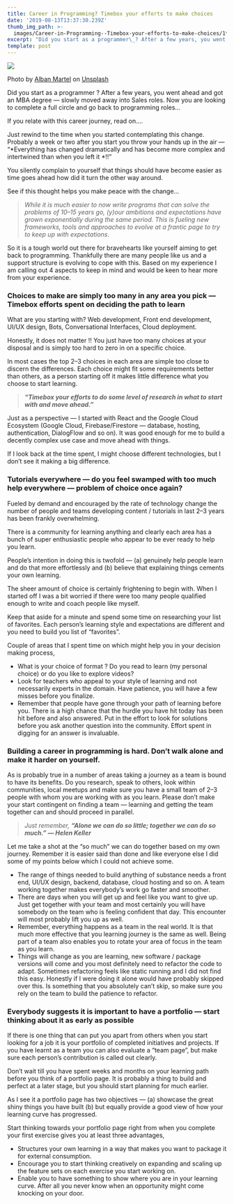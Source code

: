 ```yaml
---
title: Career in Programming? Timebox your efforts to make choices
date: '2019-08-13T13:37:30.239Z'
thumb_img_path: >-
  images/Career-in-Programming--Timebox-your-efforts-to-make-choices/1*U0l8OFnbBaotGLBN-7e04w.jpeg
excerpt: "Did you start as a programmer\_? After a few years, you went ahead and got an MBA degree — slowly moved away into Sales roles. Now you are…"
template: post
---
```

![](/images/Career-in-Programming--Timebox-your-efforts-to-make-choices/1*U0l8OFnbBaotGLBN-7e04w.jpeg)

<figcaption>Photo by <a href="https://unsplash.com/@albanmartel?utm_source=unsplash&amp;utm_medium=referral&amp;utm_content=creditCopyText" data-href="https://unsplash.com/@albanmartel?utm_source=unsplash&amp;utm_medium=referral&amp;utm_content=creditCopyText" class="markup--anchor markup--figure-anchor" rel="noopener" target="_blank">Alban Martel</a> on&nbsp;<a href="https://unsplash.com/@albanmartel?utm_source=unsplash&amp;utm_medium=referral&amp;utm_content=creditCopyText" data-href="https://unsplash.com/@albanmartel?utm_source=unsplash&amp;utm_medium=referral&amp;utm_content=creditCopyText" class="markup--anchor markup--figure-anchor" rel="noopener" target="_blank">Unsplash</a></figcaption>

Did you start as a programmer ? After a few years, you went ahead and got an MBA degree — slowly moved away into Sales roles. Now you are looking to complete a full circle and go back to programming roles…

If you relate with this career journey, read on….

Just rewind to the time when you started contemplating this change. Probably a week or two after you start you throw your hands up in the air — “*Everything has changed dramatically and has become more complex and intertwined than when you left it *!!”

You silently complain to yourself that things should have become easier as time goes ahead how did it turn the other way around.

See if this thought helps you make peace with the change…

> *While it is much easier to now write programs that can solve the problems of 10–15 years go, (y)our ambitions and expectations have grown exponentially during the same period. This is fueling new frameworks, tools and approaches to evolve at a frantic page to try to keep up with expectations.*

So it is a tough world out there for bravehearts like yourself aiming to get back to programming. Thankfully there are many people like us and a support structure is evolving to cope with this. Based on my experience I am calling out 4 aspects to keep in mind and would be keen to hear more from your experience.

### Choices to make are simply too many in any area you pick — Timebox efforts spent on deciding the path to learn

What are you starting with? Web development, Front end development, UI/UX design, Bots, Conversational Interfaces, Cloud deployment.

Honestly, it does not matter !! You just have too many choices at your disposal and is simply too hard to zero in on a specific choice.

In most cases the top 2–3 choices in each area are simple too close to discern the differences. Each choice might fit some requirements better than others, as a person starting off it makes little difference what you choose to start learning.

> ***“Timebox your efforts to do some level of research in what to start with and move ahead.”***

Just as a perspective — I started with React and the Google Cloud Ecosystem (Google Cloud, Firebase/Firestore — database, hosting, authentication, DialogFlow and so on). It was good enough for me to build a decently complex use case and move ahead with things.

If I look back at the time spent, I might choose different technologies, but I don’t see it making a big difference.

### Tutorials everywhere — do you feel swamped with too much help everywhere — problem of choice once again?

Fueled by demand and encouraged by the rate of technology change the number of people and teams developing content / tutorials in last 2–3 years has been frankly overwhelming.

There is a community for learning anything and clearly each area has a bunch of super enthusiastic people who appear to be ever ready to help you learn.

People’s intention in doing this is twofold — (a) genuinely help people learn and do that more effortlessly and (b) believe that explaining things cements your own learning.

The sheer amount of choice is certainly frightening to begin with. When I started off I was a bit worried if there were too many people qualified enough to write and coach people like myself.

Keep that aside for a minute and spend some time on researching your list of favorites. Each person’s learning style and expectations are different and you need to build you list of “favorites”.

Couple of areas that I spent time on which might help you in your decision making process,

*   What is your choice of format ? Do you read to learn (my personal choice) or do you like to explore videos?
*   Look for teachers who appeal to your style of learning and not necessarily experts in the domain. Have patience, you will have a few misses before you finalize.
*   Remember that people have gone through your path of learning before you. There is a high chance that the hurdle you have hit today has been hit before and also answered. Put in the effort to look for solutions before you ask another question into the community. Effort spent in digging for an answer is invaluable.

### Building a career in programming is hard. Don’t walk alone and make it harder on yourself.

As is probably true in a number of areas taking a journey as a team is bound to have its benefits. Do you research, speak to others, look within communities, local meetups and make sure you have a small team of 2–3 people with whom you are working with as you learn. Please don’t make your start contingent on finding a team — learning and getting the team together can and should proceed in parallel.

> *Just remember,* ***“Alone we can do so little; together we can do so much.” — Helen Keller***

Let me take a shot at the “so much” we can do together based on my own journey. Remember it is easier said than done and like everyone else I did some of my points below which I could not achieve some.

*   The range of things needed to build anything of substance needs a front end, UI/UX design, backend, database, cloud hosting and so on. A team working together makes everybody’s work go faster and smoother.
*   There are days when you will get up and feel like you want to give up. Just get together with your team and most certainly you will have somebody on the team who is feeling confident that day. This encounter will most probably lift you up as well.
*   Remember, everything happens as a team in the real world. It is that much more effective that you learning journey is the same as well. Being part of a team also enables you to rotate your area of focus in the team as you learn.
*   Things will change as you are learning, new software / package versions will come and you most definitely need to refactor the code to adapt. Sometimes refactoring feels like static running and I did not find this easy. Honestly if I were doing it alone would have probably skipped over this. Is something that you absolutely can’t skip, so make sure you rely on the team to build the patience to refactor.

### Everybody suggests it is important to have a portfolio — start thinking about it as early as possible

If there is one thing that can put you apart from others when you start looking for a job it is your portfolio of completed initiatives and projects. If you have learnt as a team you can also evaluate a “team page”, but make sure each person’s contribution is called out clearly.

Don’t wait till you have spent weeks and months on your learning path before you think of a portfolio page. It is probably a thing to build and perfect at a later stage, but you should start planning for much earlier.

As I see it a portfolio page has two objectives — (a) showcase the great shiny things you have built (b) but equally provide a good view of how your learning curve has progressed.

Start thinking towards  your portfolio page right from when you complete your first exercise gives you at least three advantages,

*   Structures your own learning in a way that makes you want to package it for external consumption.
*   Encourage you to start thinking creatively on expanding and scaling up the feature sets on each exercise you start working on.
*   Enable you to have something to show where you are in your learning curve. After all you never know when an opportunity might come knocking on your door.
